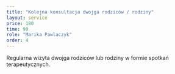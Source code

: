 ```yaml
---
title: "Kolejna konsultacja dwojga rodziców / rodziny"
layout: service
price: 180
time: 90
role: "Marika Pawlaczyk"
order: 4
---
```


Regularna wizyta dwojga rodziców lub rodziny w formie spotkań terapeutycznych.

